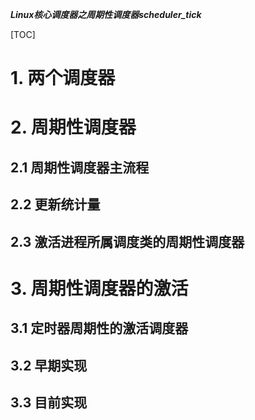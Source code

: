 ***Linux核心调度器之周期性调度器scheduler_tick***

[TOC]

# 1. 两个调度器

# 2. 周期性调度器

## 2.1 周期性调度器主流程

## 2.2 更新统计量

## 2.3 激活进程所属调度类的周期性调度器

# 3. 周期性调度器的激活

## 3.1 定时器周期性的激活调度器

## 3.2 早期实现

## 3.3 目前实现